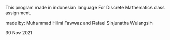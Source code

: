 This program made in indonesian language For Discrete Mathematics class assignment.

made by:
Muhammad Hilmi Fawwaz and
Rafael Sinjunatha Wulangsih

30 Nov 2021
